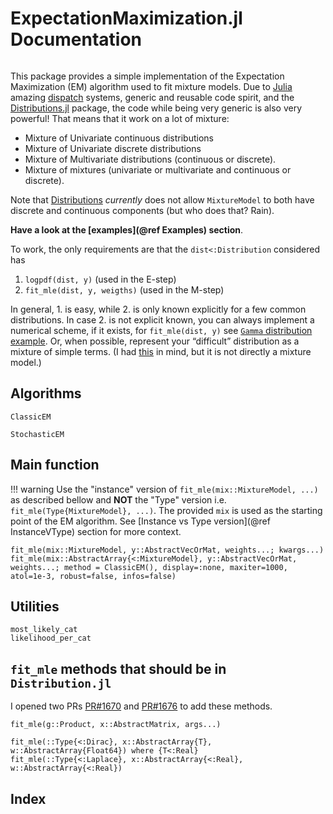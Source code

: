 # ExpectationMaximization.jl Documentation

```@contents
```

This package provides a simple implementation of the Expectation Maximization (EM) algorithm used to fit mixture models.
Due to [Julia](https://julialang.org/) amazing [dispatch](https://www.youtube.com/watch?v=kc9HwsxE1OY) systems, generic and reusable code spirit, and the [Distributions.jl](https://juliastats.org/Distributions.jl/stable/) package, the code while being very generic is also very powerful! That means that it work on a lot of mixture:

- Mixture of Univariate continuous distributions
- Mixture of Univariate discrete distributions
- Mixture of Multivariate distributions (continuous or discrete).
- Mixture of mixtures (univariate or multivariate and continuous or discrete).

Note that [Distributions](https://juliastats.org/Distributions.jl/stable/) *currently* does not allow `MixtureModel` to both have discrete and continuous components (but who does that? Rain).

**Have a look at the [examples](@ref Examples) section**.

To work, the only requirements are that the `dist<:Distribution` considered has

1. `logpdf(dist, y)` (used in the E-step)
2. `fit_mle(dist, y, weigths)` (used in the M-step)

In general, 1. is easy, while 2. is only known explicitly for a few common distributions.
In case 2. is not explicit known, you can always implement a numerical scheme, if it exists, for `fit_mle(dist, y)` see [`Gamma` distribution example](https://github.com/JuliaStats/Distributions.jl/blob/34a05d8a1671052624e7fa246b58484acc32cfe5/src/univariate/continuous/gamma.jl#L171).
Or, when possible, represent your “difficult” distribution as a mixture of simple terms.
(I had [this](https://stats.stackexchange.com/questions/63647/estimating-parameters-of-students-t-distribution) in mind, but it is not directly a mixture model.)

## Algorithms

```@docs
ClassicEM
```

```@docs
StochasticEM
```

## Main function

!!! warning
    Use the "instance" version of `fit_mle(mix::MixtureModel, ...)` as described bellow and **NOT** the "Type" version i.e. `fit_mle(Type{MixtureModel}, ...)`.
    The provided `mix` is used as the starting point of the EM algorithm.
    See [Instance vs Type version](@ref InstanceVType) section for more context.

```@docs
fit_mle(mix::MixtureModel, y::AbstractVecOrMat, weights...; kwargs...)
fit_mle(mix::AbstractArray{<:MixtureModel}, y::AbstractVecOrMat, weights...; method = ClassicEM(), display=:none, maxiter=1000, atol=1e-3, robust=false, infos=false)
```

## Utilities

```@docs
most_likely_cat
likelihood_per_cat
```

## `fit_mle` methods that should be in `Distribution.jl`

I opened two PRs [PR#1670](https://github.com/JuliaStats/Distributions.jl/pull/1670) and [PR#1676](https://github.com/JuliaStats/Distributions.jl/pull/1676) to add these methods.

```@docs
fit_mle(g::Product, x::AbstractMatrix, args...)
```

```@docs
fit_mle(::Type{<:Dirac}, x::AbstractArray{T}, w::AbstractArray{Float64}) where {T<:Real}
fit_mle(::Type{<:Laplace}, x::AbstractArray{<:Real}, w::AbstractArray{<:Real})
```

## Index

```@index
```

